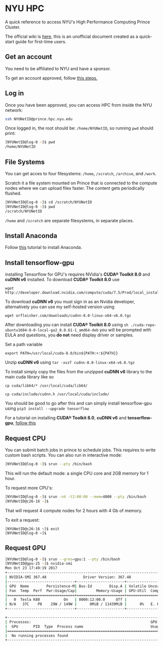 # NYU HPC

A quick reference to access NYU's High Performance Computing Prince Cluster.

The official wiki is [here](https://wikis.nyu.edu/display/NYUHPC/Clusters+-+Prince), this is an unofficial document created as a quick-start guide for first-time users.

## Get an account

You need to be affiliated to NYU and have a sponsor. 

To get an account approved, follow [this steps.](https://wikis.nyu.edu/display/NYUHPC/Requesting+an+HPC+account+with+IIQ)

## Log in

Once you have been approved, you can access HPC from inside the NYU network:

```zsh
ssh NYUNetID@prince.hpc.nyu.edu
```

Once logged in, the root should be:
`/home/NYUNetID`, so running `pwd` should print:

```zsh
[NYUNetID@log-0 ~]$ pwd
/home/NYUNetID
```

## File Systems

You can get acces to four filesystems: `/home`, `/scratch`, `/archive`, and `/work`.

Scratch it a file system mounted on Prince that is connected to the compute nodes where we can upload files faster. The content gets periodically flushed.

```zsh
[NYUNetID@log-0 ~]$ cd /scratch/NYUNetID
[NYUNetID@log-0 ~]$ pwd
/scratch/NYUNetID
```

`/home` and `/scratch` are separate filesystems, in separate places.

## Install Anaconda

Follow [this](https://www.digitalocean.com/community/tutorials/how-to-install-the-anaconda-python-distribution-on-ubuntu-16-04) tutorial to install Anaconda.

## Install tensorflow-gpu

installing Tensorflow for GPU's requires NVidia's **CUDA® Toolkit 8.0** and **cuDNN v6** installed.
To download **CUDA® Toolkit 8.0** use 
```
wget http://developer.download.nvidia.com/compute/cuda/7.5/Prod/local_installers/cuda_7.5.18_linux.run
```

To download **cuDNN v6** you must sign in as an Nvidia developer, alternatively you can use my self-hosted version using 
```
wget orfleisher.com/downloads/cudnn-8.0-linux-x64-v6.0.tgz
```

After downloading you can install **CUDA® Toolkit 8.0** using ```sh ./cuda-repo-ubuntu1604-8-0-local-ga2_8.0.61-1_amd64-deb``` you will be prompted with EULA and questions, you **do not** need display driver or samples.

Set a path variable 
```
export PATH=/usr/local/cuda-8.0/bin${PATH:+:${PATH}}
```

Unzip **cuDNN v6** using ```tar -xvzf cudnn-8.0-linux-x64-v6.0.tgz```

To install simply copy the files from the unzipped **cuDNN v6** library to the main cuda library like so
```
cp cuda/lib64/* /usr/local/cuda/lib64/
```
```
cp cuda/include/cudnn.h /usr/local/cuda/include/
```

You should be good to go after this and can simply install tensorflow-gpu using ```pip3 install --upgrade tensorflow``` 

For a tutorial on installing **CUDA® Toolkit 8.0**, **cuDNN v6** and **tensorflow-gpu**, [follow this](https://medium.com/@acrosson/installing-nvidia-cuda-cudnn-tensorflow-and-keras-69bbf33dce8a) 

## Request CPU

You can submit batch jobs in prince to schedule jobs. This requires to write custom bash scripts. You can also run in interactive mode:

```zsh 
[NYUNetID@log-0 ~]$ srun --pty /bin/bash
```

This will run the default mode: a single CPU core and 2GB memory for 1 hour.

To request more CPU's:

```zsh
[NYUNetID@log-0 ~]$ srun -n4 -t2:00:00 --mem=4000 --pty /bin/bash
[NYUNetID@c26-16 ~]$ 
```
That will request 4 compute nodes for 2 hours with 4 Gb of memory.


To exit a request:
```
[NYUNetID@c26-16 ~]$ exit
[NYUNetID@log-0 ~]$
```

## Request GPU

```zsh
[NYUNetID@log-0 ~]$ srun --gres=gpu:1 --pty /bin/bash
[NYUNetID@gpu-25 ~]$ nvidia-smi
Mon Oct 23 17:49:19 2017
+-----------------------------------------------------------------------------+
| NVIDIA-SMI 367.48                 Driver Version: 367.48                    |
|-------------------------------+----------------------+----------------------+
| GPU  Name        Persistence-M| Bus-Id        Disp.A | Volatile Uncorr. ECC |
| Fan  Temp  Perf  Pwr:Usage/Cap|         Memory-Usage | GPU-Util  Compute M. |
|===============================+======================+======================|
|   0  Tesla K80           On   | 0000:12:00.0     Off |                    0 |
| N/A   37C    P8    29W / 149W |      0MiB / 11439MiB |      0%   E. Process |
+-------------------------------+----------------------+----------------------+

+-----------------------------------------------------------------------------+
| Processes:                                                       GPU Memory |
|  GPU       PID  Type  Process name                               Usage      |
|=============================================================================|
|  No running processes found                                                 |
+-----------------------------------------------------------------------------+
```
